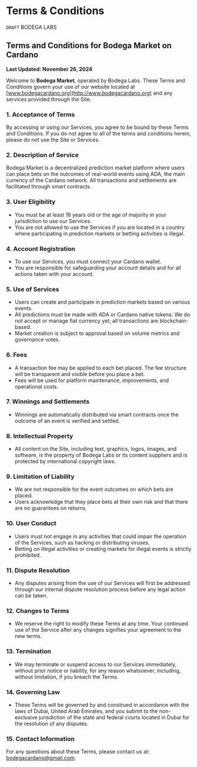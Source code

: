 # Terms & Conditions

`DRAFT` BODEGA LABS

## Terms and Conditions for Bodega Market on Cardano

**Last Updated: November 26, 2024**

Welcome to **Bodega Market**, operated by Bodega Labs. These Terms and Conditions govern your use of our website located at [www.bodegacardano.org](http://www.bodegacardano.org) and any services provided through the Site.

### 1. Acceptance of Terms

By accessing or using our Services, you agree to be bound by these Terms and Conditions. If you do not agree to all of the terms and conditions herein, please do not use the Site or Services.

### 2. Description of Service

Bodega Market is a decentralized prediction market platform where users can place bets on the outcomes of real-world events using ADA, the main currency of the Cardano network. All transactions and settlements are facilitated through smart contracts.

### 3. User Eligibility

* You must be at least 18 years old or the age of majority in your jurisdiction to use our Services.
* You are not allowed to use the Services if you are located in a country where participating in prediction markets or betting activities is illegal.

### 4. Account Registration

* To use our Services, you must connect your Cardano wallet.
* You are responsible for safeguarding your account details and for all actions taken with your account.

### 5. Use of Services

* Users can create and participate in prediction markets based on various events.
* All predictions must be made with ADA or Cardano native tokens. We do not accept or manage fiat currency yet; all transactions are blockchain-based.
* Market creation is subject to approval based on volume metrics and governance votes.

### 6. Fees

* A transaction fee may be applied to each bet placed. The fee structure will be transparent and visible before you place a bet.
* Fees will be used for platform maintenance, improvements, and operational costs.

### 7. Winnings and Settlements

* Winnings are automatically distributed via smart contracts once the outcome of an event is verified and settled.

### 8. Intellectual Property

* All content on the Site, including text, graphics, logos, images, and software, is the property of Bodega Labs or its content suppliers and is protected by international copyright laws.

### 9. Limitation of Liability

* We are not responsible for the event outcomes on which bets are placed.
* Users acknowledge that they place bets at their own risk and that there are no guarantees on returns.

### 10. User Conduct

* Users must not engage in any activities that could impair the operation of the Services, such as hacking or distributing viruses.
* Betting on illegal activities or creating markets for illegal events is strictly prohibited.

### 11. Dispute Resolution

* Any disputes arising from the use of our Services will first be addressed through our internal dispute resolution process before any legal action can be taken.

### 12. Changes to Terms

* We reserve the right to modify these Terms at any time. Your continued use of the Service after any changes signifies your agreement to the new terms.

### 13. Termination

* We may terminate or suspend access to our Services immediately, without prior notice or liability, for any reason whatsoever, including, without limitation, if you breach the Terms.

### 14. Governing Law

* These Terms will be governed by and construed in accordance with the laws of Dubai, United Arab Emirates, and you submit to the non-exclusive jurisdiction of the state and federal courts located in Dubai for the resolution of any disputes.

### 15. Contact Information

For any questions about these Terms, please contact us at: bodegacardano@gmail.com.
